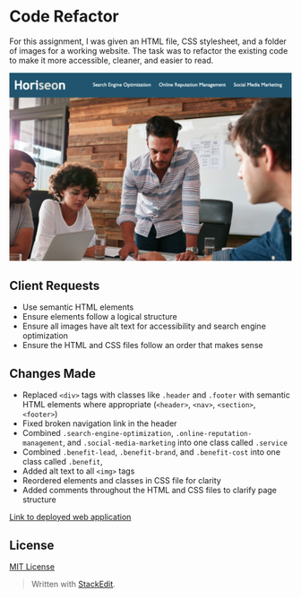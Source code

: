# Code Refactor
For this assignment, I was given an HTML file, CSS stylesheet, and a folder of images for a working website. The task was to refactor the existing code to make it more accessible, cleaner, and easier to read.

<img src="assets/images/code-refactor-screenshot.png" alt="Deployed web application screenshot">

## Client Requests
 - Use semantic HTML elements
 - Ensure elements follow a logical structure
 - Ensure all images have alt text for accessibility and search engine optimization
 - Ensure the HTML and CSS files follow an order that makes sense

## Changes Made
 - Replaced `<div>` tags with classes like `.header` and `.footer` with semantic HTML elements where appropriate (`<header>`, `<nav>`, `<section>`, `<footer>`)
 - Fixed broken navigation link in the header
 - Combined `.search-engine-optimization`, `.online-reputation-management`, and `.social-media-marketing` into one class called `.service`
 - Combined `.benefit-lead`, `.benefit-brand`, and `.benefit-cost` into one class called `.benefit`,
 - Added alt text to all `<img>` tags
 - Reordered elements and classes in CSS file for clarity
 - Added comments throughout the HTML and CSS files to clarify page structure

 <a href="https://dandandanoneil.github.io/code-refactor/
">Link to deployed web application</a>

## License
[MIT License](http://opensource.org/licenses/mit-license.php)

> Written with [StackEdit](https://stackedit.io/).
